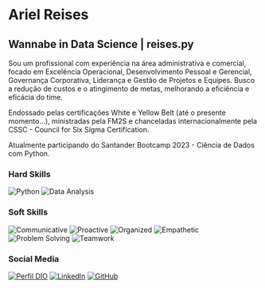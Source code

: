 # **Ariel Reises**

## Wannabe in Data Science | reises.py

Sou um profissional com experiência na área administrativa e comercial, focado em Excelência Operacional, Desenvolvimento Pessoal e Gerencial, Governança Corporativa, Liderança e Gestão de Projetos e Equipes. Busco a redução de custos e o atingimento de metas, melhorando a eficiência e eficácia do time.

Endossado pelas certificações White e Yellow Belt (até o presente momento...), ministradas pela FM2S e chanceladas internacionalmente pela CSSC - Council for Six Sigma Certification.

Atualmente participando do Santander Bootcamp 2023 - Ciência de Dados com Python.

### **Hard Skills**
![Python](https://img.shields.io/badge/Python-green)
![Data Analysis](https://img.shields.io/badge/Data%20Analysis-green)

### **Soft Skills**
![Communicative](https://img.shields.io/badge/Communicative-green)
![Proactive](https://img.shields.io/badge/Proactive-green)
![Organized](https://img.shields.io/badge/Organized-green)
![Empathetic](https://img.shields.io/badge/Empathetic-green)
![Problem Solving](https://img.shields.io/badge/Problem%20Solving-green)
![Teamwork](https://img.shields.io/badge/Teamwork-green)

### **Social Media**
[![Perfil DIO](https://img.shields.io/badge/DIO/PERFIL-green)](https://dio.me/users/arielreises2)
[![LinkedIn](https://img.shields.io/badge/LinkedIn-green)](https://www.linkedin.com/in/arielreises/)
[![GitHub](https://img.shields.io/badge/GitHub-green)](https://github.com/arielreises)
